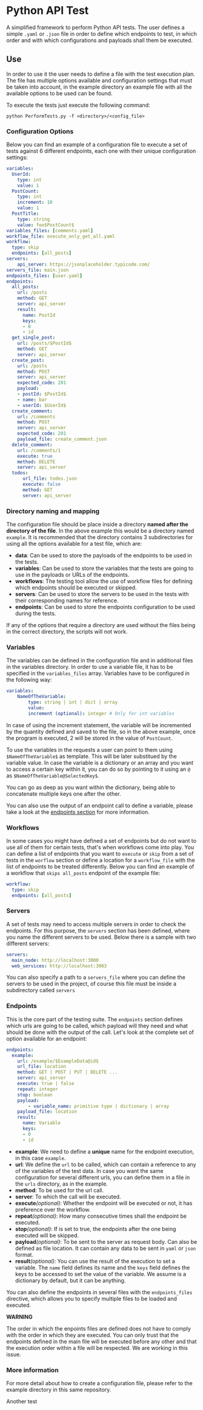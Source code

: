 # Python API Test

A simplified framework to perform Python API tests. The user defines a simple `.yaml` or `.json` file in order to define which endpoints to test, in which order and with which configurations and payloads shall them be executed. 

## Use

In order to use it the user needs to define a file with the test execution plan. The file has multiple options available and configuration settings that must be taken into account, in the example directory an example file with all the available options to be used can be found.

To execute the tests just execute the following command:

`python PerformTests.py -f <directory>/<config_file>`

### Configuration Options

Below you can find an example of a configuration file to execute a set of tests against 6 different endpoints, each one with their unique configuration settings:

```yaml 
variables: 
  UserId:
    type: int
    value: 1
  PostCount:
    type: int
    increment: 10
    value: 1
  PostTitle:
    type: string
    value: foo$PostCount$
variables_files: [comments.yaml]
workflow_file: execute_only_get_all.yaml
workflow:
  type: skip
  endpoints: [all_posts]
servers:
    api_server: https://jsonplaceholder.typicode.com/
servers_file: main.json
endpoints_files: [user.yaml]
endpoints:
  all_posts:
    url: /posts
    method: GET
    server: api_server
    result:
      name: PostId
      keys:
      - 0
      - id
  get_single_post:
    url: /posts/$PostId$
    method: GET
    server: api_server
  create_post:
    url: /posts
    method: POST
    server: api_server
    expected_code: 201
    payload:
    - postId: $PostId$
    - name: bar
    - userId: $UserId$
  create_comment:
    url: /comments
    method: POST
    server: api_server
    expected_code: 201
    payload_file: create_comment.json
  delete_comment:
    url: /comments/1
    execute: true
    method: DELETE  
    server: api_server
  todos:
      url_file: todos.json
      execute: false
      method: GET
      server: api_server
```

### Directory naming and mapping

The configuration file should be place inside a directory **named after the directory of the file**. In the above example this would be a directory named `example`.
It is recommended that the directory contains 3 subdirectories for using all the options available for a test file, which are:

- **data**: Can be used to store the payloads of the endpoints to be used in the tests.
- **variables**: Can be used to store the variables that the tests are going to use in the payloads or URLs of the endpoints.
- **workflows**: The testing tool allow the use of workflow files for defining which endpoints should be executed or skipped.
- **servers**: Can be used to store the servers to be used in the tests with their corresponding names for reference.
- **endpoints**: Can be used to store the endpoints configuration to be used during the tests.

If any of the options that require a directory are used without the files being in the correct directory, the scripts will not work.

### Variables

The variables can be defined in the configuration file and in additional files in the variables directory. In order to use a variable file, it has to be specified in the `variables_files` array. Variables have to be configured in the following way:

```yaml
variables:
    NameOfTheVariable:
        type: string | int | dict | array
        value:
        increment (optional): integer # Only for int variables
```

In case of using the increment statement, the variable will be incremented by the quantity defined and saved to the file, so in the above example, once the program is executed, 2 will be stored in the value of `PostCount`.

To use the variables in the requests a user can point to them using `$NameOfTheVariable$` as template. This will be later substitued by the variable value. In case the variable is a dictionary or an array and you want to access a certain key within it, you can do so by pointing to it using an `@` as `$NameOfTheVariable@SelectedKey$`. 

You can go as deep as you want within the dictionary, being able to concatenate multiple keys one after the other.

You can also use the output of an endpoint call to define a variable, please take a look at the [endpoints section](#Endpoints) for more information.

### Workflows

In some cases you might have defined a set of endpoints but do not want to use all of them for certain tests, that's when workflows come into play. You can define a list of endpoints that you want to `execute` or `skip` from a set of tests in the `worflow` section or define a location for a `workflow_file` with the list of endpoints to be treated differently. Below you can find an example of a  workflow that `skips all_posts` endpoint of the example file:

```yaml
workflow:
  type: skip
  endpoints: [all_posts]
```

### Servers

A set of tests may need to access multiple servers in order to check the endpoints. For this purpose, the `servers` section has been defined, where you name the different servers to be used. Below there is a sample with two different servers:

```yaml
servers:
  main_node: http://localhost:3000
  web_services: http://localhost:3003
```

You can also specify a path to a `servers_file` where you can define the servers to be used in the project, of course this file must be inside a subdirectory called `servers`

### Endpoints

This is the core part of the testing suite. The `endpoints` section defines which urls are going to be called, which payload will they need and what should be done with the output of the call. Let's look at the complete set of option available for an endpoint:

```yaml
endpoints:
  example:
    url: /example/$ExampleData@id$
    url_file: location
    method: GET | POST | PUT | DELETE ...
    server: api_server
    execute: true | false
    repeat: integer
    stop: boolean
    payload:
        - variable_name: primitive type | dictionary | array
    payload_file: location
    result:
      name: Variable
      keys:
      - 0
      - id
```

- **example**: We need to define a **unique** name for the endpoint execution, in this case `example`. 
- **url**: We define the `url` to be called, which can contain a reference to any of the variables of the test data. In case you want the same configuration for several different urls, you can define them in a file in the `urls` directory, as in the example.
- **method**: To be used for the url call.
- **server**: To which the call will be executed.
- **execute**_(optional)_: Whether the endpoint will be executed or not, it has preference over the workflow.
- **repeat**_(optional)_: How many consecutive times shall the endpoint be executed.
- **stop**_(optional)_: If is set to true, the endpoints after the one being executed will be skipped.
- **payload**_(optional)_: To be sent to the server as request body. Can also be defined as file location. It can contain any data to be sent in `yaml` or `json` format.
- **result**_(optional)_: You can use the result of the execution to set a variable. The `name` field defines its name and the `keys` field defines the keys to be accessed to set the value of the variable. We assume is a dictionary by default, but it can be anything.

You can also define the endpoints in several files with the `endpoints_files` directive, which allows you to specify multiple files to be loaded and executed.

**WARNING**

The order in which the enpoints files are defined does not have to comply with the order in which they are executed. You can only trust that the endpoints defined in the main file will be executed before any other and that the execution order within a file will be respected. We are working in this issue.

### More information

For more detail about how to create a configuration file, please refer to the example directory in this same repository.

Another test
